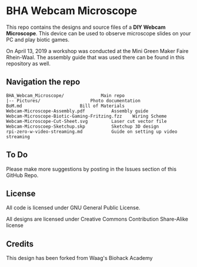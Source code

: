 # BHA Webcam Microscope

This repo contains the designs and source files of a **DIY Webcam Microscope**. This device can be used to observe microscope slides on your PC and play biotic games. 

On April 13, 2019 a workshop was conducted at the Mini Green Maker Faire Rhein-Waal. The assembly guide that was used there can be found in this repository as well.

## Navigation the repo

 	BHA_Webcam_Microscope/				Main repo
 	|-- Pictures/					Photo documentation
 	BoM.md						Bill of Materials
 	Webcam-Microscope-Assembly.pdf			Assembly guide
 	Webcam-Microscope-Biotic-Gaming-Fritzing.fzz	Wiring Scheme
 	Webcam-Microscope-Cut-Sheet.svg			Laser cut vector file
 	Webcam-Microscoep-Sketchup.skp			Sketchup 3D design
 	rpi-zero-w-video-streaming.md			Guide on setting up video streaming

## To Do

Please make more suggestions by posting in the Issues section of this GitHub Repo.

## License

All code is licensed under GNU General Public License.

All designs are licensed under Creative Commons Contribution Share-Alike license

## Credits

This design has been forked from Waag's Biohack Academy

